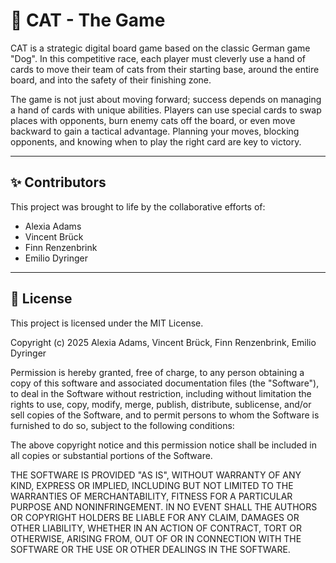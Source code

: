 # 📜 CAT - The Game

CAT is a strategic digital board game based on the classic German game "Dog". In this competitive race, each player must cleverly use a hand of cards to move their team of cats from their starting base, around the entire board, and into the safety of their finishing zone.

The game is not just about moving forward; success depends on managing a hand of cards with unique abilities. Players can use special cards to swap places with opponents, burn enemy cats off the board, or even move backward to gain a tactical advantage. Planning your moves, blocking opponents, and knowing when to play the right card are key to victory.

---

## ✨ Contributors

This project was brought to life by the collaborative efforts of:

*   Alexia Adams
*   Vincent Brück
*   Finn Renzenbrink
*   Emilio Dyringer

---

## 📝 License

This project is licensed under the MIT License.

Copyright (c) 2025 Alexia Adams, Vincent Brück, Finn Renzenbrink, Emilio Dyringer

Permission is hereby granted, free of charge, to any person obtaining a copy
of this software and associated documentation files (the "Software"), to deal
in the Software without restriction, including without limitation the rights
to use, copy, modify, merge, publish, distribute, sublicense, and/or sell
copies of the Software, and to permit persons to whom the Software is
furnished to do so, subject to the following conditions:

The above copyright notice and this permission notice shall be included in all
copies or substantial portions of the Software.

THE SOFTWARE IS PROVIDED "AS IS", WITHOUT WARRANTY OF ANY KIND, EXPRESS OR
IMPLIED, INCLUDING BUT NOT LIMITED TO THE WARRANTIES OF MERCHANTABILITY,
FITNESS FOR A PARTICULAR PURPOSE AND NONINFRINGEMENT. IN NO EVENT SHALL THE
AUTHORS OR COPYRIGHT HOLDERS BE LIABLE FOR ANY CLAIM, DAMAGES OR OTHER
LIABILITY, WHETHER IN AN ACTION OF CONTRACT, TORT OR OTHERWISE, ARISING FROM,
OUT OF OR IN CONNECTION WITH THE SOFTWARE OR THE USE OR OTHER DEALINGS IN THE
SOFTWARE.
